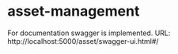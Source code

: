 # asset-management

For documentation swagger is implemented.
URL: http://localhost:5000/asset/swagger-ui.html#/
